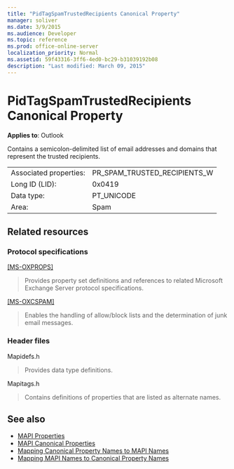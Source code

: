 ```yaml
---
title: "PidTagSpamTrustedRecipients Canonical Property"
manager: soliver
ms.date: 3/9/2015
ms.audience: Developer
ms.topic: reference
ms.prod: office-online-server
localization_priority: Normal
ms.assetid: 59f43316-3ff6-4ed0-bc29-b31039192b08
description: "Last modified: March 09, 2015"
---
```


# PidTagSpamTrustedRecipients Canonical Property
 
**Applies to**: Outlook 
  
Contains a semicolon-delimited list of email addresses and domains that represent the trusted recipients.
  
|||
|:-----|:-----|
|Associated properties:  <br/> |PR_SPAM_TRUSTED_RECIPIENTS_W  <br/> |
|Long ID (LID):  <br/> |0x0419  <br/> |
|Data type:  <br/> |PT_UNICODE  <br/> |
|Area:  <br/> |Spam  <br/> |
   
## Related resources

### Protocol specifications

[[MS-OXPROPS]](http://msdn.microsoft.com/library/f6ab1613-aefe-447d-a49c-18217230b148%28Office.15%29.aspx)
  
> Provides property set definitions and references to related Microsoft Exchange Server protocol specifications.
    
[[MS-OXCSPAM]](http://msdn.microsoft.com/library/522f8587-4aed-4cd6-831b-40bd87862189%28Office.15%29.aspx)
  
> Enables the handling of allow/block lists and the determination of junk email messages.
    
### Header files

Mapidefs.h
  
> Provides data type definitions.
    
Mapitags.h
  
> Contains definitions of properties that are listed as alternate names.
    
## See also

- [MAPI Properties](mapi-properties.md) 
- [MAPI Canonical Properties](mapi-canonical-properties.md)  
- [Mapping Canonical Property Names to MAPI Names](mapping-canonical-property-names-to-mapi-names.md)  
- [Mapping MAPI Names to Canonical Property Names](mapping-mapi-names-to-canonical-property-names.md)


